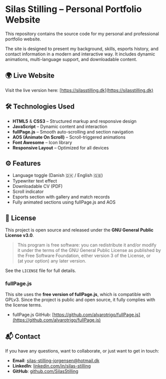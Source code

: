 # Silas Stilling – Personal Portfolio Website

This repository contains the source code for my personal and professional portfolio website.

The site is designed to present my background, skills, esports history, and contact information in a modern and interactive way. It includes dynamic animations, multi-language support, and downloadable content.

## 🌍 Live Website

Visit the live version here: [https://silasstilling.dk](https://silasstilling.dk)

## 🛠️ Technologies Used

- **HTML5** & **CSS3** – Structured markup and responsive design
- **JavaScript** – Dynamic content and interaction
- **fullPage.js** – Smooth auto-scrolling and section navigation
- **AOS (Animate On Scroll)** – Scroll-triggered animations
- **Font Awesome** – Icon library
- **Responsive Layout** – Optimized for all devices

## ⚙️ Features

- Language toggle (Danish 🇩🇰 / English 🇬🇧)
- Typewriter text effect
- Downloadable CV (PDF)
- Scroll indicator
- Esports section with gallery and match records
- Fully animated sections using fullPage.js and AOS

## 📜 License

This project is open source and released under the **GNU General Public License v3.0**.

> This program is free software: you can redistribute it and/or modify  
> it under the terms of the GNU General Public License as published by  
> the Free Software Foundation, either version 3 of the License, or  
> (at your option) any later version.

See the `LICENSE` file for full details.

### fullPage.js

This site uses the **free version of fullPage.js**, which is compatible with GPLv3. Since the project is public and open source, it fully complies with the license terms.

- fullPage.js GitHub: [https://github.com/alvarotrigo/fullPage.js](https://github.com/alvarotrigo/fullPage.js)

## 📬 Contact

If you have any questions, want to collaborate, or just want to get in touch:

- **Email**: [silas-stilling-jorgensen@hotmail.dk](mailto:silas-stilling-jorgensen@hotmail.dk)  
- **LinkedIn**: [linkedin.com/in/silas-stilling](https://www.linkedin.com/in/silas-stilling)  
- **GitHub**: [github.com/SilasStilling](https://github.com/SilasStilling)